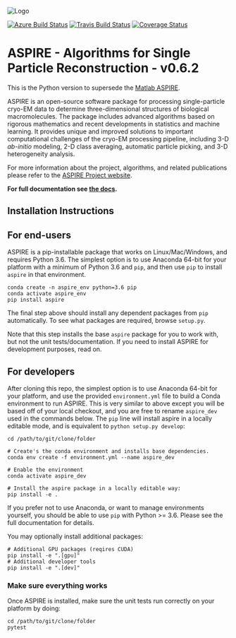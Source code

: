 ![Logo](http://spr.math.princeton.edu/sites/spr.math.princeton.edu/files/ASPIRE_1.jpg)

[![Azure Build Status](https://dev.azure.com/ComputationalCryoEM/Aspire-Python/_apis/build/status/ComputationalCryoEM.ASPIRE-Python?branchName=master)](https://dev.azure.com/ComputationalCryoEM/Aspire-Python/_build/latest?definitionId=3&branchName=master)
[![Travis Build Status](https://travis-ci.org/ComputationalCryoEM/ASPIRE-Python.svg?branch=master)](https://travis-ci.org/ComputationalCryoEM/ASPIRE-Python)
[![Coverage Status](https://coveralls.io/repos/github/ComputationalCryoEM/ASPIRE-Python/badge.svg?branch=master)](https://coveralls.io/github/ComputationalCryoEM/ASPIRE-Python?branch=master)

# ASPIRE - Algorithms for Single Particle Reconstruction - v0.6.2

This is the Python version to supersede the [Matlab ASPIRE](https://github.com/PrincetonUniversity/aspire).

ASPIRE is an open-source software package for processing single-particle cryo-EM data to determine three-dimensional structures of biological macromolecules. The package includes advanced algorithms based on rigorous mathematics and recent developments in
statistics and machine learning. It provides unique and improved solutions to important computational challenges of the cryo-EM
processing pipeline, including 3-D *ab-initio* modeling, 2-D class averaging, automatic particle picking, and 3-D heterogeneity analysis.

For more information about the project, algorithms, and related publications please refer to the [ASPIRE Project website](http://spr.math.princeton.edu/).

**For full documentation see [the docs](https://computationalcryoem.github.io/ASPIRE-Python).**

## Installation Instructions

For end-users
-------------

ASPIRE is a pip-installable package that works on Linux/Mac/Windows, and requires Python 3.6. The simplest option is to use Anaconda 64-bit for your platform with a minimum of Python 3.6 and `pip`, and then use `pip` to install `aspire` in that environment.

```
conda create -n aspire_env python=3.6 pip
conda activate aspire_env
pip install aspire
```

The final step above should install any dependent packages from `pip` automatically. To see what packages are required, browse `setup.py`.

Note that this step installs the base `aspire` package for you to work with, but not the unit tests/documentation. If you need to install ASPIRE for development purposes, read on.

For developers
--------------

After cloning this repo, the simplest option is to use Anaconda 64-bit for your platform, and use the provided `environment.yml` file to build a Conda environment to run ASPIRE. This is very similar to above except you will be based off of your local checkout, and you are free to rename `aspire_dev` used in the commands below. The `pip` line will install aspire in a locally editable mode, and is equivalent to `python setup.py develop`:

```
cd /path/to/git/clone/folder

# Create's the conda environment and installs base dependencies.
conda env create -f environment.yml --name aspire_dev

# Enable the environment
conda activate aspire_dev

# Install the aspire package in a locally editable way:
pip install -e .
```

If you prefer not to use Anaconda, or want to manage environments yourself, you should be able to use `pip` with Python >= 3.6.
Please see the full documentation for details.

You may optionally install additional packages:

```
# Additional GPU packages (reqires CUDA)
pip install -e ".[gpu]"
# Additional developer tools
pip install -e ".[dev]"
```

### Make sure everything works

Once ASPIRE is installed, make sure the unit tests run correctly on your platform by doing:

```
cd /path/to/git/clone/folder
pytest
```
